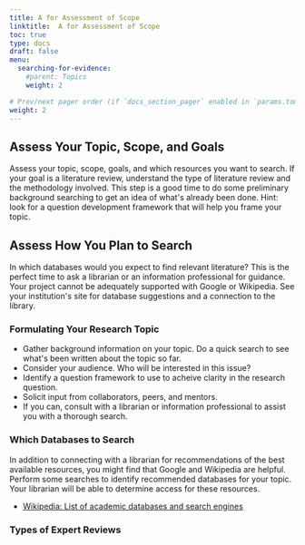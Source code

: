 ```yaml
---
title: A for Assessment of Scope
linktitle:  A for Assessment of Scope
toc: true
type: docs
draft: false
menu:
  searching-for-evidence:
    #parent: Topics
    weight: 2

# Prev/next pager order (if `docs_section_pager` enabled in `params.toml`)
weight: 2
---
```




## Assess Your Topic, Scope, and Goals
Assess your topic, scope, goals, and which resources you want to search. If your goal is a literature review, understand the type of literature review and the methodology involved. This step is a good time to do some preliminary background searching to get an idea of what's already been done. Hint: look for a question development framework that will help you frame your topic.

## Assess How You Plan to Search

In which databases would you expect to find relevant literature? This is the perfect time to ask a librarian or an information professional for guidance. Your project cannot be adequately supported with Google or Wikipedia. See your institution's site for database suggestions and a connection to the library.

### Formulating Your Research Topic

* Gather background information on your topic. Do a quick search to see what's been written about the topic so far.
* Consider your audience. Who will be interested in this issue?
* Identify a question framework to use to acheive clarity in the research question.
* Solicit input from collaborators, peers, and mentors.
* If you can, consult with a librarian or information professional to assist you with a thorough search.

### Which Databases to Search

In addition to connecting with a librarian for recommendations of the best available resources, you might find that Google and Wikipedia are helpful. Perform some searches to identify recommended databases for your topic. Your librarian will be able to determine access for these resources.

* [Wikipedia: List of academic databases and search engines](https://en.wikipedia.org/wiki/List_of_academic_databases_and_search_engines)

### Types of Expert Reviews
